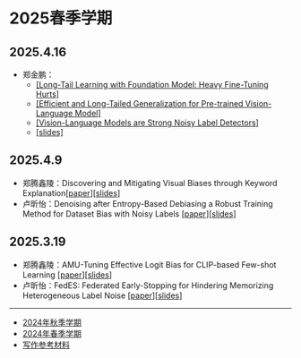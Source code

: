 # 2025春季学期
## 2025.4.16
- 郑金鹏：
  - [[Long-Tail Learning with Foundation Model: Heavy Fine-Tuning Hurts]](https://github.com/shijxcs/LIFT)
  - [[Efficient and Long-Tailed Generalization for Pre-trained Vision-Language Model]](https://github.com/shijxcs/Candle)
  - [[Vision-Language Models are Strong Noisy Label Detectors]](https://github.com/HotanLee/DeFT)
  - [[slides]](./assets/slides/20250416-郑金鹏.pdf)
## 2025.4.9
- 郑腾鑫陵：Discovering and Mitigating Visual Biases through Keyword Explanation[[paper](./assets/papers/Discovering%20and%20Mitigating%20Visual%20Biases%20through%20Keyword%20Explanation.pdf)][[slides](./assets/slides/20250409-zhengtxl.pdf)]
- 卢昕怡：Denoising after Entropy-Based Debiasing a Robust Training Method for Dataset Bias with Noisy Labels [[paper](./assets/papers/Denoising%20after%20Entropy%20Based%20Debiasing.pdf)][[slides](./assets/slides/2025.04.09组会%20卢昕怡.pdf)]
## 2025.3.19
- 郑腾鑫陵：AMU-Tuning Effective Logit Bias for CLIP-based Few-shot Learning [[paper](./assets/papers/AMU-Tuning%20Effective%20Logit%20Bias%20for%20CLIP-based%20Few-shot%20Learning.pdf)][[slides](./assets/slides/2025.3.19组会%20郑腾鑫陵.pdf)]
- 卢昕怡：FedES: Federated Early-Stopping for Hindering Memorizing Heterogeneous Label Noise [[paper](./assets/papers/FedES%20Federated%20Early-Stopping%20for%20Hindering%20Memorizing%20Heterogeneous%20label%20noise.pdf)][[slides](./assets/slides/2025.03.19组会%20卢昕怡%20.pdf)]

---

- [2024年秋季学期](./2024-autumn.md)
- [2024年春季学期](./2024-spring.md)
- [写作参考材料](./documents.md)
